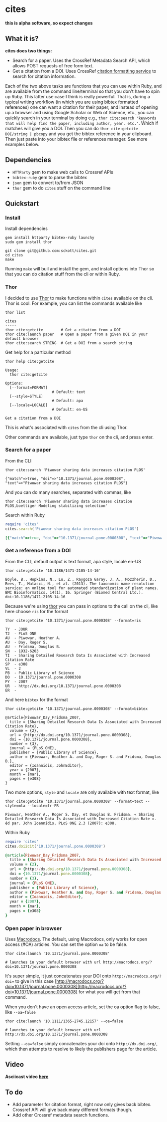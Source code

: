 cites
======

**this is alpha software, so expect changes**

## What it is?  

__cites does two things:__ 

* Search for a paper. Uses the CrossRef Metadata Search API, which allows POST requests of free form text. 
* Get a citation from a DOI. Uses CrossRef [citation formatting service](http://labs.crossref.org/citation-formatting-service/) to search for citation information.

Each of the two above tasks are functions that you can use within Ruby, and are available from the command line/terminal so that you don't have to spin up Ruby. This latter use case I think is really powerful. That is, during a typical writing workflow (in which you are using bibtex formatted references) one can want a citation for their paper, and instead of opening up a browser and using Google Scholar or Web of Science, etc., you can quickly search in your terminal by doing e.g., `thor cite:search 'keywords that will help find the paper, including author, year, etc.'`. Which if matches will give you a DOI. Then you can do `thor cite:getcite DOI/string | pbcopy` and you get the bibtex reference in your clipboard. Then just paste into your bibtex file or references manager. See more examples below.

## Dependencies

* `HTTParty` gem to make web calls to Crossref APIs
* `bibtex-ruby` gem to parse the bibtex
* `json` gem to convert to/from JSON
* `thor` gem to do `cites` stuff on the command line

## Quickstart

### Install 

Install dependencies

```
gem install httparty bibtex-ruby launchy
sudo gem install thor
```

```
git clone git@github.com:sckott/cites.git
cd cites
make
```

Running `make` will buil and install the gem, and install options into Thor so that you can do citation stuff from the cli or within Ruby. 

### Thor

I decided to use [Thor](http://whatisthor.com/) to make functions within `cites` available on the cli. Thor is cool. For example, you can list the commands available like

```
thor list
```

```
cites
-----
thor cite:getcite        # Get a citation from a DOI
thor cite:launch paper   # Open a paper from a given DOI in your default browser
thor cite:search STRING  # Get a DOI from a search string
```

Get help for a particular method

```
thor help cite:getcite
```

```
Usage:
  thor cite:getcite

Options:
  [--format=FORMAT]
                     # Default: text
  [--style=STYLE]
                     # Default: apa
  [--locale=LOCALE]
                     # Default: en-US

Get a citation from a DOI
```

This is what's associated with `cites` from the cli using Thor.

Other commands are available, just type `thor` on the cli, and press enter. 

### Search for a paper 

From the CLI

```
thor cite:search 'Piwowar sharing data increases citation PLOS'
```

```
{"match"=>true, "doi"=>"10.1371/journal.pone.0000308", "text"=>"Piwowar sharing data increases citation PLOS"}
```

And you can do many searches, separated with commas, like

```
thor cite:search 'Piwowar sharing data increases citation PLOS,boettiger Modeling stabilizing selection'
```

Search within Ruby

```ruby
require 'cites'
cites.search('Piwowar sharing data increases citation PLOS')
```

```ruby
[{"match"=>true, "doi"=>"10.1371/journal.pone.0000308", "text"=>"Piwowar sharing data increases citation PLOS"}]=> nil
```

### Get a reference from a DOI

From the CLI, default output is text format, apa style, locale en-US

```
thor cite:getcite '10.1186/1471-2105-14-16'
```

```
Boyle, B., Hopkins, N., Lu, Z., Raygoza Garay, J. A., Mozzherin, D., Rees, T., Matasci, N., et al. (2013). The taxonomic name resolution service: an online tool for automated standardization of plant names. BMC Bioinformatics, 14(1), 16. Springer (Biomed Central Ltd.). doi:10.1186/1471-2105-14-16
```

Because we're using [thor](http://whatisthor.com/) you can pass in options to the call on the cli, like here choose `ris` for the format

```
thor cite:getcite '10.1371/journal.pone.0000308' --format=ris
```

```
TY  - JOUR
T2  - PLoS ONE
AU  - Piwowar, Heather A.
AU  - Day, Roger S.
AU  - Fridsma, Douglas B.
SN  - 1932-6203
TI  - Sharing Detailed Research Data Is Associated with Increased Citation Rate
SP  - e308
VL  - 2
PB  - Public Library of Science
DO  - 10.1371/journal.pone.0000308
PY  - 2007
UR  - http://dx.doi.org/10.1371/journal.pone.0000308
ER  -
```

And here `bibtex` for the format

```
thor cite:getcite '10.1371/journal.pone.0000308' --format=bibtex
```

```
@article{Piwowar_Day_Fridsma_2007,
  title = {Sharing Detailed Research Data Is Associated with Increased Citation Rate},
  volume = {2},
  url = {http://dx.doi.org/10.1371/journal.pone.0000308},
  doi = {10.1371/journal.pone.0000308},
  number = {3},
  journal = {PLoS ONE},
  publisher = {Public Library of Science},
  author = {Piwowar, Heather A. and Day, Roger S. and Fridsma, Douglas B.},
  editor = {Ioannidis, JohnEditor},
  year = {2007},
  month = {mar},
  pages = {e308}
}
```

Two more options, `style` and `locale` are only available with text format, like

```
thor cite:getcite '10.1371/journal.pone.0000308' --format=text --style=mla --locale=fr-FR
```

```
Piwowar, Heather A., Roger S. Day, et Douglas B. Fridsma. « Sharing Detailed Research Data Is Associated with Increased Citation Rate ». éd par. John Ioannidis. PLoS ONE 2.3 (2007): e308.
```

Within Ruby

```ruby
require 'cites'
cites.doi2cit('10.1371/journal.pone.0000308')
```

```ruby
@article{Piwowar_Day_Fridsma_2007,
  title = {Sharing Detailed Research Data Is Associated with Increased Citation Rate},
  volume = {2},
  url = {http://dx.doi.org/10.1371/journal.pone.0000308},
  doi = {10.1371/journal.pone.0000308},
  number = {3},
  journal = {PLoS ONE},
  publisher = {Public Library of Science},
  author = {Piwowar, Heather A. and Day, Roger S. and Fridsma, Douglas B.},
  editor = {Ioannidis, JohnEditor},
  year = {2007},
  month = {mar},
  pages = {e308}
}
```

### Open paper in browser

Uses [Macrodocs](http://macrodocs.org/). The default, using Macrodocs, only works for open access (#OA) articles. You can set the option `oa` to be false. 

```
thor cite:launch '10.1371/journal.pone.0000308'
```

```
# launches in your default browser with url http://macrodocs.org/?doi=10.1371/journal.pone.0000308
```

It's super simple, it just concatenates your DOI onto `http://macrodocs.org/?doi=` to give in this case [http://macrodocs.org/?doi=10.1371/journal.pone.0000308](http://macrodocs.org/?doi=10.1371/journal.pone.0000308) for what you will get from that command. 

When you don't have an open access article, set the oa option flag to false, like `--oa=false`

```
thor cite:launch '10.1111/1365-2745.12157' --oa=false
```

```
# launches in your default browser with url http://dx.doi.org/10.1371/journal.pone.0000308
```

Setting `--oa=false` simply concatenates your doi onto `http://dx.doi.org/`, which then attempts to resolve to likely the publishers page for the article.

## Video

__Asciicast video [here](http://asciinema.org/a/7261)__

## To do

* Add parameter for citation format, right now only gives back bibtex. Crossref API will give back many different formats though. 
* Add other Crossref metadata search functions. 
